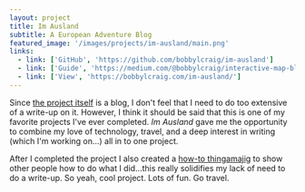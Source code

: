 ```yaml
---
layout: project
title: Im Ausland
subtitle: A European Adventure Blog
featured_image: '/images/projects/im-ausland/main.png'
links:
  - link: ['GitHub', 'https://github.com/bobbylcraig/im-ausland']
  - link: ['Guide', 'https://medium.com/@bobbylcraig/interactive-map-blog-study-abroad-project-ef87e3e938fb']
  - link: ['View', 'https://bobbylcraig.com/im-ausland/']
---
```


Since [the project itself](https://bobbylcraig.com/im-ausland/) is a blog, I don't feel that I need to do too extensive of a write-up on it. However, I think it should be said that this is one of my favorite projects I've ever completed. _Im Ausland_ gave me the opportunity to combine my love of technology, travel, and a deep interest in writing (which I'm working on...) all in to one project.

After I completed the project I also created a [how-to thingamajig](https://medium.com/@bobbylcraig/interactive-map-blog-study-abroad-project-ef87e3e938fb) to show other people how to do what I did...this really solidifies my lack of need to do a write-up. So yeah, cool project. Lots of fun. Go travel.

